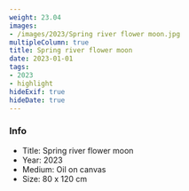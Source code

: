 ```yaml
---
weight: 23.04
images:
- /images/2023/Spring river flower moon.jpg
multipleColumn: true
title: Spring river flower moon
date: 2023-01-01
tags:
- 2023
- highlight
hideExif: true
hideDate: true
---
```


### Info

- Title: Spring river flower moon
- Year: 2023
- Medium: Oil on canvas
- Size: 80 x 120 cm
